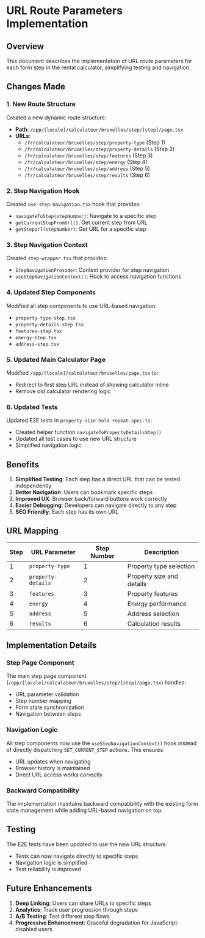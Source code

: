 # URL Route Parameters Implementation

## Overview

This document describes the implementation of URL route parameters for each form step in the rental calculator, simplifying testing and navigation.

## Changes Made

### 1. New Route Structure

Created a new dynamic route structure:

- **Path**: `/app/[locale]/calculateur/bruxelles/step/[step]/page.tsx`
- **URLs**:
  - `/fr/calculateur/bruxelles/step/property-type` (Step 1)
  - `/fr/calculateur/bruxelles/step/property-details` (Step 2)
  - `/fr/calculateur/bruxelles/step/features` (Step 3)
  - `/fr/calculateur/bruxelles/step/energy` (Step 4)
  - `/fr/calculateur/bruxelles/step/address` (Step 5)
  - `/fr/calculateur/bruxelles/step/results` (Step 6)

### 2. Step Navigation Hook

Created `use-step-navigation.tsx` hook that provides:

- `navigateToStep(stepNumber)`: Navigate to a specific step
- `getCurrentStepFromUrl()`: Get current step from URL
- `getStepUrl(stepNumber)`: Get URL for a specific step

### 3. Step Navigation Context

Created `step-wrapper.tsx` that provides:

- `StepNavigationProvider`: Context provider for step navigation
- `useStepNavigationContext()`: Hook to access navigation functions

### 4. Updated Step Components

Modified all step components to use URL-based navigation:

- `property-type-step.tsx`
- `property-details-step.tsx`
- `features-step.tsx`
- `energy-step.tsx`
- `address-step.tsx`

### 5. Updated Main Calculator Page

Modified `/app/[locale]/calculateur/bruxelles/page.tsx` to:

- Redirect to first step URL instead of showing calculator inline
- Remove old calculator rendering logic

### 6. Updated Tests

Updated E2E tests in `property-size-hold-repeat.spec.ts`:

- Created helper function `navigateToPropertyDetailsStep()`
- Updated all test cases to use new URL structure
- Simplified navigation logic

## Benefits

1. **Simplified Testing**: Each step has a direct URL that can be tested independently
2. **Better Navigation**: Users can bookmark specific steps
3. **Improved UX**: Browser back/forward buttons work correctly
4. **Easier Debugging**: Developers can navigate directly to any step
5. **SEO Friendly**: Each step has its own URL

## URL Mapping

| Step | URL Parameter      | Step Number | Description               |
| ---- | ------------------ | ----------- | ------------------------- |
| 1    | `property-type`    | 1           | Property type selection   |
| 2    | `property-details` | 2           | Property size and details |
| 3    | `features`         | 3           | Property features         |
| 4    | `energy`           | 4           | Energy performance        |
| 5    | `address`          | 5           | Address selection         |
| 6    | `results`          | 6           | Calculation results       |

## Implementation Details

### Step Page Component

The main step page component (`/app/[locale]/calculateur/bruxelles/step/[step]/page.tsx`) handles:

- URL parameter validation
- Step number mapping
- Form state synchronization
- Navigation between steps

### Navigation Logic

All step components now use the `useStepNavigationContext()` hook instead of directly dispatching `SET_CURRENT_STEP` actions. This ensures:

- URL updates when navigating
- Browser history is maintained
- Direct URL access works correctly

### Backward Compatibility

The implementation maintains backward compatibility with the existing form state management while adding URL-based navigation on top.

## Testing

The E2E tests have been updated to use the new URL structure:

- Tests can now navigate directly to specific steps
- Navigation logic is simplified
- Test reliability is improved

## Future Enhancements

1. **Deep Linking**: Users can share URLs to specific steps
2. **Analytics**: Track user progression through steps
3. **A/B Testing**: Test different step flows
4. **Progressive Enhancement**: Graceful degradation for JavaScript-disabled users
